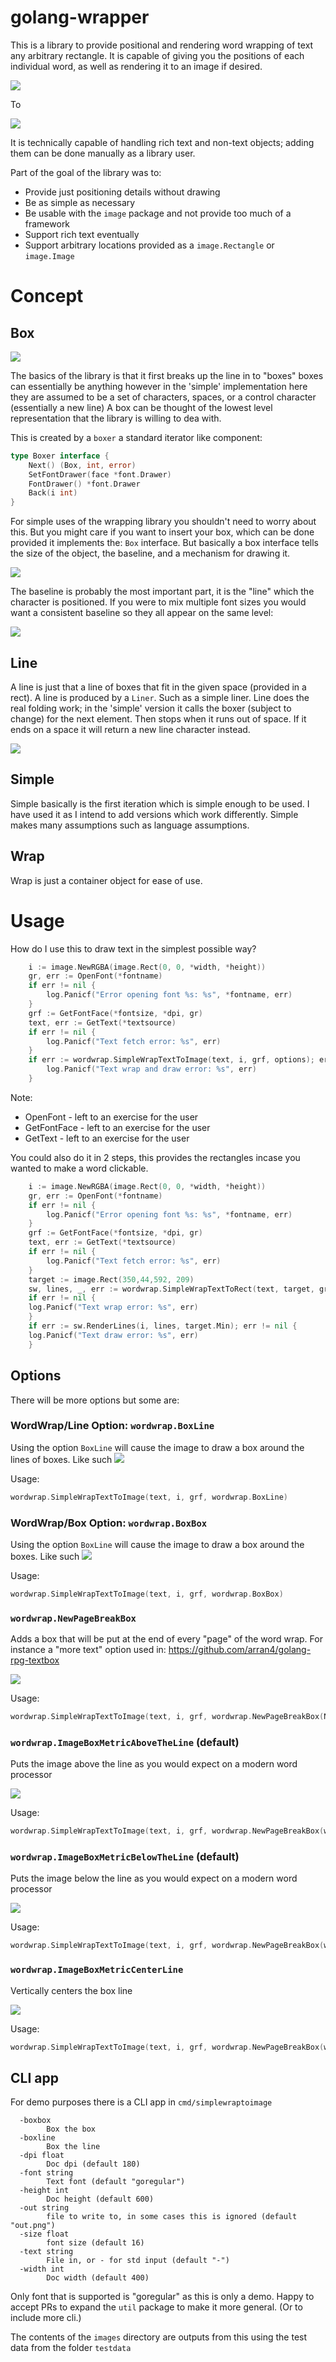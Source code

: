# golang-wrapper

This is a library to provide positional and rendering word wrapping of text any arbitrary rectangle. 
It is capable of giving you the positions of each individual word, as well as rendering it to an image if desired.

![](doc/goal.png)

To

![](images/goalimage.png)

It is technically capable of handling rich text and non-text objects; adding them can be done manually as a library user.

Part of the goal of the library was to:
* Provide just positioning details without drawing
* Be as simple as necessary
* Be usable with the `image` package and not provide too much of a framework
* Support rich text eventually
* Support arbitrary locations provided as a `image.Rectangle` or `image.Image`

# Concept

## Box

![](doc/boxes.png)

The basics of the library is that it first breaks up the line in to "boxes" boxes can essentially be anything however
in the 'simple' implementation here they are assumed to be a set of characters, spaces, or a control character (essentially
a new line) A box can be thought of the lowest level representation that the library is willing to dea with.

This is created by a `boxer` a standard iterator like component:
```go
type Boxer interface {
    Next() (Box, int, error)
    SetFontDrawer(face *font.Drawer)
    FontDrawer() *font.Drawer
    Back(i int)
}
```

For simple uses of the wrapping library you shouldn't need to worry about this. But you might care if you want to insert
your box, which can be done provided it implements the: `Box` interface. But basically a box interface tells the size of 
the object, the baseline, and a mechanism for drawing it.

![](doc/box.png)

The baseline is probably the most important part, it is the "line" which the character is positioned. If you were to mix
multiple font sizes you would want a consistent baseline so they all appear on the same level:

![](doc/boxexample.png)

## Line

A line is just that a line of boxes that fit in the given space (provided in a rect). A line is produced by a `Liner`. 
Such as a simple liner. Line does the real folding work; in the 'simple' version it calls the boxer (subject to change) 
for the next element. Then stops when it runs out of space. If it ends on a space it will return a new line character instead.

![](doc/line.png)

## Simple

Simple basically is the first iteration which is simple enough to be used. I have used it as I intend to add versions which 
work differently. Simple makes many assumptions such as language assumptions.

## Wrap

Wrap is just a container object for ease of use.

# Usage

How do I use this to draw text in the simplest possible way?

```go
    i := image.NewRGBA(image.Rect(0, 0, *width, *height))
    gr, err := OpenFont(*fontname)
    if err != nil {
        log.Panicf("Error opening font %s: %s", *fontname, err)
    }
    grf := GetFontFace(*fontsize, *dpi, gr)
    text, err := GetText(*textsource)
    if err != nil {
        log.Panicf("Text fetch error: %s", err)
    }
    if err := wordwrap.SimpleWrapTextToImage(text, i, grf, options); err != nil {
        log.Panicf("Text wrap and draw error: %s", err)
    }
```

Note:
* OpenFont - left to an exercise for the user
* GetFontFace - left to an exercise for the user
* GetText - left to an exercise for the user

You could also do it in 2 steps, this provides the rectangles incase you wanted to make a word clickable.

```go
    i := image.NewRGBA(image.Rect(0, 0, *width, *height))
    gr, err := OpenFont(*fontname)
    if err != nil {
        log.Panicf("Error opening font %s: %s", *fontname, err)
    }
    grf := GetFontFace(*fontsize, *dpi, gr)
    text, err := GetText(*textsource)
    if err != nil {
        log.Panicf("Text fetch error: %s", err)
    }
    target := image.Rect(350,44,592, 209)
    sw, lines, _, err := wordwrap.SimpleWrapTextToRect(text, target, grf)
    if err != nil {
    log.Panicf("Text wrap error: %s", err)
    }
    if err := sw.RenderLines(i, lines, target.Min); err != nil {
    log.Panicf("Text draw error: %s", err)
    }
```

## Options

There will be more options but some are:

### WordWrap/Line Option: `wordwrap.BoxLine`

Using the option `BoxLine` will cause the image to draw a box around the lines of boxes. Like such
![](images/sample2.png)

Usage:
```go
wordwrap.SimpleWrapTextToImage(text, i, grf, wordwrap.BoxLine)
```

### WordWrap/Box Option: `wordwrap.BoxBox`

Using the option `BoxLine` will cause the image to draw a box around the boxes. Like such
![](images/sample4.png)

Usage:
```go
wordwrap.SimpleWrapTextToImage(text, i, grf, wordwrap.BoxBox)
```

### `wordwrap.NewPageBreakBox`

Adds a box that will be put at the end of every "page" of the
word wrap. For instance a "more text" option used in:
https://github.com/arran4/golang-rpg-textbox

![](images/end-of-text-chevron+left-avatar+left-avatar.png)

Usage:
```go
wordwrap.SimpleWrapTextToImage(text, i, grf, wordwrap.NewPageBreakBox(NewImageBox(image)))
```

### `wordwrap.ImageBoxMetricAboveTheLine` (default)

Puts the image above the line as you would expect on a modern word processor

![](images/sample6.png)

Usage:
```go
wordwrap.SimpleWrapTextToImage(text, i, grf, wordwrap.NewPageBreakBox(wordwrap.NewImageBox(chevronImage, wordwrap.ImageBoxMetricAboveTheLine), wordwrap.BoxBox))
```

### `wordwrap.ImageBoxMetricBelowTheLine` (default)

Puts the image below the line as you would expect on a modern word processor

![](images/sample8.png)

Usage:
```go
wordwrap.SimpleWrapTextToImage(text, i, grf, wordwrap.NewPageBreakBox(wordwrap.NewImageBox(chevronImage, wordwrap.ImageBoxMetricBelowTheLine), wordwrap.BoxBox))
```

### `wordwrap.ImageBoxMetricCenterLine`

Vertically centers the box line

![](images/sample9.png)

Usage:
```go
wordwrap.SimpleWrapTextToImage(text, i, grf, wordwrap.NewPageBreakBox(wordwrap.NewImageBox(chevronImage, wordwrap.ImageBoxMetricCenter(fontDrawer)), wordwrap.BoxBox))
```

## CLI app

For demo purposes there is a CLI app in `cmd/simplewraptoimage`

```
  -boxbox
    	Box the box
  -boxline
    	Box the line
  -dpi float
    	Doc dpi (default 180)
  -font string
    	Text font (default "goregular")
  -height int
    	Doc height (default 600)
  -out string
    	file to write to, in some cases this is ignored (default "out.png")
  -size float
    	font size (default 16)
  -text string
    	File in, or - for std input (default "-")
  -width int
    	Doc width (default 400)
```

Only font that is supported is "goregular" as this is only a demo. Happy to accept PRs to expand the `util` package to 
make it more general. (Or to include more cli.)

The contents of the `images` directory are outputs from this using the test data from the folder `testdata`
